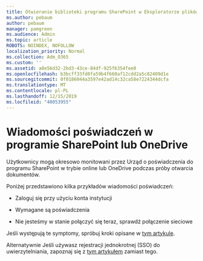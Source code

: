 ```yaml
---
title: Otwieranie biblioteki programu SharePoint w Eksploratorze plików
ms.author: pebaum
author: pebaum
manager: pamgreen
ms.audience: Admin
ms.topic: article
ROBOTS: NOINDEX, NOFOLLOW
localization_priority: Normal
ms.collection: Adm_O365
ms.custom: ''
ms.assetid: a8e56d32-2bd3-43ce-84df-925f6354fee0
ms.openlocfilehash: b3bcff33fd0fa59b4f660af12cdd2a5c82409d1e
ms.sourcegitcommit: 0f0186044a3597e42ad14c32ca58e7224344dcfa
ms.translationtype: MT
ms.contentlocale: pl-PL
ms.lasthandoff: 12/15/2019
ms.locfileid: "40053955"
---
```

# <a name="credential-messages-in-sharepoint-or-onedrive"></a>Wiadomości poświadczeń w programie SharePoint lub OneDrive

Użytkownicy mogą okresowo monitowani przez Urząd o poświadczenia do programu SharePoint w trybie online lub OneDrive podczas próby otwarcia dokumentów.

Poniżej przedstawiono kilka przykładów wiadomości poświadczeń:

- Zaloguj się przy użyciu konta instytucji

- Wymagane są poświadczenia

- Nie jesteśmy w stanie połączyć się teraz, sprawdź połączenie sieciowe

Jeśli występują te symptomy, spróbuj kroki opisane w [tym artykule](https://support.microsoft.com/help/2913639/office-applications-periodically-prompt-for-credentials-to-sharepoint).

Alternatywnie Jeśli używasz rejestracji jednokrotnej (SSO) do uwierzytelniania, zapoznaj się z [tym artykułem](https://support.microsoft.com/help/4025962/cant-sign-in-after-update-to-office-2016-build-16-0-7967-on-windows-10) zamiast tego.

